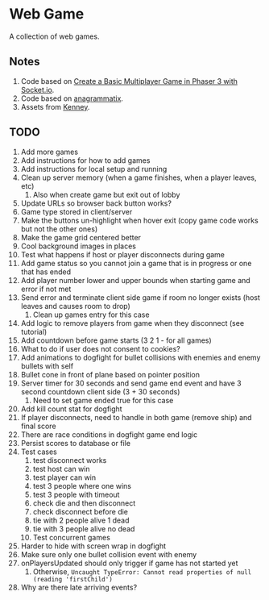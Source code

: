 # Web Game
A collection of web games.

## Notes
1. Code based on [Create a Basic Multiplayer Game in Phaser 3 with Socket.io](https://gamedevacademy.org/create-a-basic-multiplayer-game-in-phaser-3-with-socket-io-part-1/).
1. Code based on [anagrammatix](https://github.com/ericterpstra/anagrammatix).
1. Assets from [Kenney](https://kenney.nl/).

## TODO
1. Add more games
1. Add instructions for how to add games
1. Add instructions for local setup and running
1. Clean up server memory (when a game finishes, when a player leaves, etc)
   1. Also when create game but exit out of lobby
1. Update URLs so browser back button works?
1. Game type stored in client/server
1. Make the buttons un-highlight when hover exit (copy game code works but not the other ones)
1. Make the game grid centered better
1. Cool background images in places
1. Test what happens if host or player disconnects during game
1. Add game status so you cannot join a game that is in progress or one that has ended
1. Add player number lower and upper bounds when starting game and error if not met
1. Send error and terminate client side game if room no longer exists (host leaves and causes room to drop)
   1. Clean up games entry for this case
1. Add logic to remove players from game when they disconnect (see tutorial)
1. Add countdown before game starts (3 2 1 - for all games)
1. What to do if user does not consent to cookies?
1. Add animations to dogfight for bullet collisions with enemies and enemy bullets with self
1. Bullet cone in front of plane based on pointer position
1. Server timer for 30 seconds and send game end event and have 3 second countdown client side (3 + 30 seconds)
   1. Need to set game ended true for this case
1. Add kill count stat for dogfight
1. If player disconnects, need to handle in both game (remove ship) and final score
1. There are race conditions in dogfight game end logic
1. Persist scores to database or file
1. Test cases
   1. test disconnect works
   1. test host can win
   1. test player can win
   1. test 3 people where one wins
   1. test 3 people with timeout
   1. check die and then disconnect
   1. check disconnect before die
   1. tie with 2 people alive 1 dead
   1. tie with 3 people alive no dead
   1. Test concurrent games
1. Harder to hide with screen wrap in dogfight
1. Make sure only one bullet collision event with enemy
1. onPlayersUpdated should only trigger if game has not started yet
   1. Otherwise, `Uncaught TypeError: Cannot read properties of null (reading 'firstChild')`
1. Why are there late arriving events?
